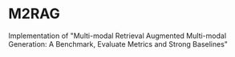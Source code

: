 # M2RAG
Implementation of "Multi-modal Retrieval Augmented Multi-modal Generation: A Benchmark, Evaluate Metrics and Strong Baselines"
